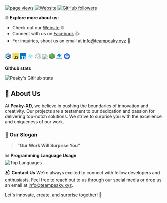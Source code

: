 <p align="left">
  <a href="https://github.com/MacroPower/MacroPower">
    <img src="https://komarev.com/ghpvc/?username=Peaky-XD" alt="page views" />
  </a>
  <a href="https://jacobcolvin.com">
    <img alt="Website" src="https://img.shields.io/website?url=https%3A%2F%2Fteampeaky.xyz%2F">
  </a>
  <a href="https://github.com/Peaky-XDr?tab=followers">
    <img alt="GitHub followers" src="https://img.shields.io/github/followers/Peaky-XD?style=flat&logo=github">
  </a>
</p>

🌐 **Explore more about us:**
- Check out our [Website](https://teampeaky.xyz) 🌐
- Connect with us on [Facebook](https://m.facebook.com/peaky009) 👍
- For inquiries, shoot us an email at info@teampeaky.xyz 📧
<div>
<br>
<code><img height="20" src="https://raw.githubusercontent.com/github/explore/180320cffc25f4ed1bbdfd33d4db3a66eeeeb358/topics/cpp/cpp.png"></code>
<code><img height="20" src="https://raw.githubusercontent.com/github/explore/80688e429a7d4ef2fca1e82350fe8e3517d3494d/topics/javascript/javascript.png"></code>
<code><img height="20" src="https://raw.githubusercontent.com/github/explore/80688e429a7d4ef2fca1e82350fe8e3517d3494d/topics/typescript/typescript.png"></code>
<code><img height="20" src="https://raw.githubusercontent.com/github/explore/80688e429a7d4ef2fca1e82350fe8e3517d3494d/topics/react/react.png"></code>
<code><img height="20" src="https://raw.githubusercontent.com/github/explore/80688e429a7d4ef2fca1e82350fe8e3517d3494d/topics/electron/electron.png"></code>
<code><img height="20" src="https://prisma.gallerycdn.vsassets.io/extensions/prisma/prisma/3.12.0/1649166081033/Microsoft.VisualStudio.Services.Icons.Default"></code>
<code><img height="20" src="https://raw.githubusercontent.com/github/explore/80688e429a7d4ef2fca1e82350fe8e3517d3494d/topics/nodejs/nodejs.png"></code>    
<code><img height="20" src="https://raw.githubusercontent.com/github/explore/80688e429a7d4ef2fca1e82350fe8e3517d3494d/topics/docker/docker.png"></code>
<code><img height="20" src="https://raw.githubusercontent.com/github/explore/01ea2a586e5da744792d0ccfce2f68b861f29301/topics/kubernetes/kubernetes.png"></code>
</div>
<br>
<strong>Github stats</strong>

![Peaky's GitHub stats](https://github-readme-stats.vercel.app/api?username=Peaky-XD&hide=prs&count_private=true&include_all_commits=true&show_icons=true&theme=swift)


## 💼 **About Us**

At **Peaky-XD**, we believe in pushing the boundaries of innovation and creativity. Our projects are a testament to our dedication and passion for delivering top-notch solutions. We strive to surprise you with the excellence and uniqueness of our work.

### 🌟 **Our Slogan**
> **"Our Work Will Surprise You"**

📊 **Programming Language Usage**
<br>
![Top Languages](https://github-readme-stats.vercel.app/api/top-langs/?username=Peaky-XD&layout=compact&theme=radical)

📬 **Contact Us**
We're always excited to connect with fellow developers and enthusiasts. Feel free to reach out to us through our social media or drop us an email at info@teampeaky.xyz.

Let's innovate, create, and surprise together! 🚀
